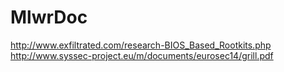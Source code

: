 # MlwrDoc

http://www.exfiltrated.com/research-BIOS_Based_Rootkits.php
http://www.syssec-project.eu/m/documents/eurosec14/grill.pdf
